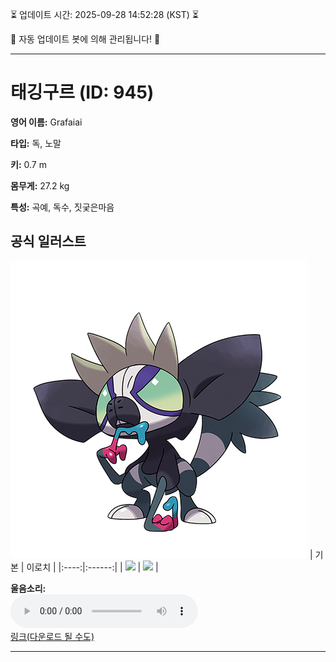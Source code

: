 
⏳ 업데이트 시간: 2025-09-28 14:52:28 (KST) ⏳

🤖 자동 업데이트 봇에 의해 관리됩니다! 🤖

---

# 태깅구르 (ID: 945)
**영어 이름:** Grafaiai

**타입:** 독, 노말

**키:** 0.7 m

**몸무게:** 27.2 kg

**특성:** 곡예, 독수, 짓궂은마음

## 공식 일러스트
![](https://raw.githubusercontent.com/PokeAPI/sprites/master/sprites/pokemon/other/official-artwork/945.png)
| 기본 | 이로치 |
|:----:|:------:|
| <img src="http://play.pokemonshowdown.com/sprites/ani/grafaiai.gif" width="200"> | <img src="http://play.pokemonshowdown.com/sprites/ani-shiny/grafaiai.gif" width="200"> |

**울음소리:**<br><audio controls src="https://raw.githubusercontent.com/PokeAPI/cries/main/cries/pokemon/latest/945.ogg"></audio><br> [링크(다운로드 될 수도)](https://raw.githubusercontent.com/PokeAPI/cries/main/cries/pokemon/latest/945.ogg)


---
